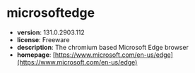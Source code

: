 # microsoftedge

- **version**: 131.0.2903.112
- **license**: Freeware
- **description**: The chromium based Microsoft Edge browser
- **homepage**: [https://www.microsoft.com/en-us/edge](https://www.microsoft.com/en-us/edge)

